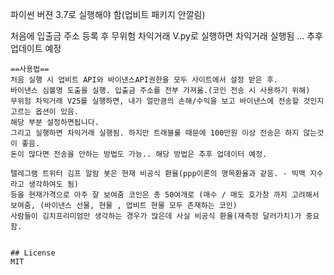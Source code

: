 파이썬 버젼 3.7로 실행해야 함(업비트 패키지 안깔림)

처음에 입출금 주소 등록 후
무위험 차익거래 V.py로 실행하면 차익거래 실행됨
...
추후 업데이트 예정

```
==사용법==
처음 실행 시 업비트 API와 바이낸스API권한을 모두 사이트에서 설정 받은 후. 
바이낸스 심볼명 도출을 실행. 입출금 주소를 전부 가져옮.(코인 전송 시 사용하기 위해)
무위험 차익거래 V25를 실행하면, 내가 얼만큼의 손해/수익을 보고 바이낸스에 전송할 것인지 고르는 옵션이 있음.
해당 부분 설정하면됩니다.
그리고 실행하면 차익거래 실행됨. 하지만 트래블룰 때문에 100만원 이상 전송은 하지 않는것이 좋음. 
돈이 많다면 전송을 안하는 방법도 가능.. 해당 방법은 추후 업데이터 예정.

텔레그램 트위터 김프 알람 봇은 현재 비공식 환율(ppp이론의 명목환율과 같음. - 빅맥 지수라고 생각하여도 됨)
등을 현재가격으로 아주 잘 보여줌 코인은 총 50여개로 (매수 / 매도 호가창 까지 고려해서 보여줌, (바이낸스 선물, 현물 , 업비트 현물 모두 존재하는 코인) 
사람들이 김치프리미엄만 생각하는 경우가 많은데 사실 비공식 환율(재측정 달러가치)가 중요함.


## License
MIT
